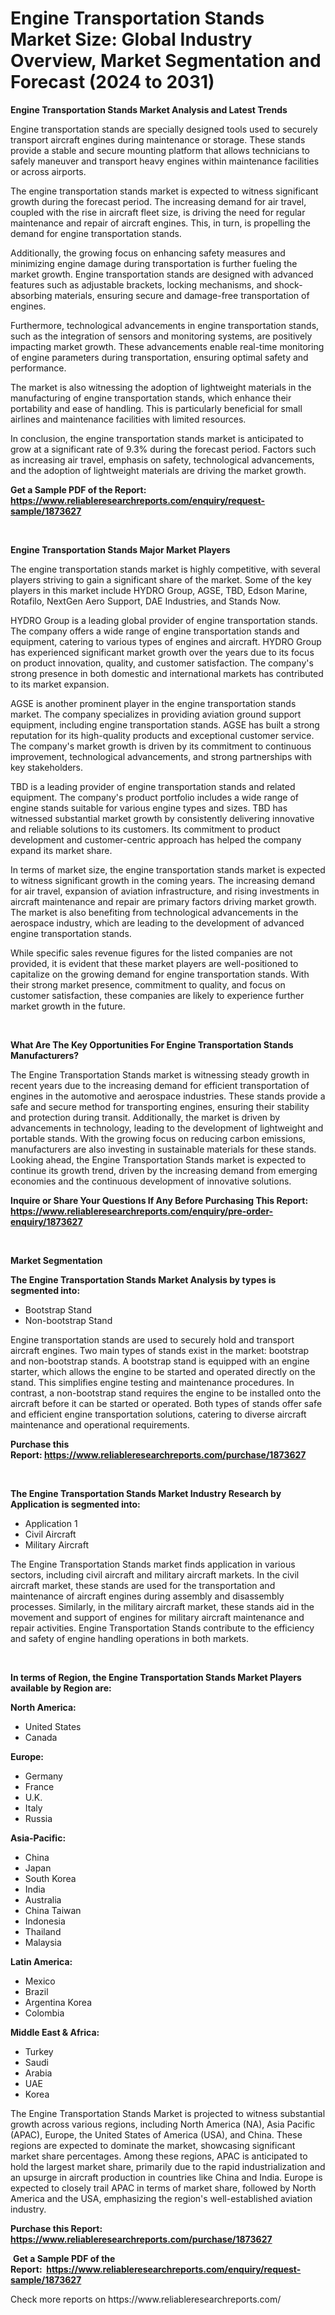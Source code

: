 <p><h1>Engine Transportation Stands Market Size: Global Industry Overview, Market Segmentation and Forecast (2024 to 2031)</h1></p><p><strong>Engine Transportation Stands Market Analysis and Latest Trends</strong></p>
<p><p>Engine transportation stands are specially designed tools used to securely transport aircraft engines during maintenance or storage. These stands provide a stable and secure mounting platform that allows technicians to safely maneuver and transport heavy engines within maintenance facilities or across airports.</p><p>The engine transportation stands market is expected to witness significant growth during the forecast period. The increasing demand for air travel, coupled with the rise in aircraft fleet size, is driving the need for regular maintenance and repair of aircraft engines. This, in turn, is propelling the demand for engine transportation stands.</p><p>Additionally, the growing focus on enhancing safety measures and minimizing engine damage during transportation is further fueling the market growth. Engine transportation stands are designed with advanced features such as adjustable brackets, locking mechanisms, and shock-absorbing materials, ensuring secure and damage-free transportation of engines.</p><p>Furthermore, technological advancements in engine transportation stands, such as the integration of sensors and monitoring systems, are positively impacting market growth. These advancements enable real-time monitoring of engine parameters during transportation, ensuring optimal safety and performance.</p><p>The market is also witnessing the adoption of lightweight materials in the manufacturing of engine transportation stands, which enhance their portability and ease of handling. This is particularly beneficial for small airlines and maintenance facilities with limited resources.</p><p>In conclusion, the engine transportation stands market is anticipated to grow at a significant rate of 9.3% during the forecast period. Factors such as increasing air travel, emphasis on safety, technological advancements, and the adoption of lightweight materials are driving the market growth.</p></p>
<p><strong>Get a Sample PDF of the Report:&nbsp; <a href="https://www.reliableresearchreports.com/enquiry/request-sample/1873627">https://www.reliableresearchreports.com/enquiry/request-sample/1873627</a></strong></p>
<p>&nbsp;</p>
<p><strong>Engine Transportation Stands Major Market Players</strong></p>
<p><p>The engine transportation stands market is highly competitive, with several players striving to gain a significant share of the market. Some of the key players in this market include HYDRO Group, AGSE, TBD, Edson Marine, Rotafilo, NextGen Aero Support, DAE Industries, and Stands Now. </p><p>HYDRO Group is a leading global provider of engine transportation stands. The company offers a wide range of engine transportation stands and equipment, catering to various types of engines and aircraft. HYDRO Group has experienced significant market growth over the years due to its focus on product innovation, quality, and customer satisfaction. The company's strong presence in both domestic and international markets has contributed to its market expansion.</p><p>AGSE is another prominent player in the engine transportation stands market. The company specializes in providing aviation ground support equipment, including engine transportation stands. AGSE has built a strong reputation for its high-quality products and exceptional customer service. The company's market growth is driven by its commitment to continuous improvement, technological advancements, and strong partnerships with key stakeholders.</p><p>TBD is a leading provider of engine transportation stands and related equipment. The company's product portfolio includes a wide range of engine stands suitable for various engine types and sizes. TBD has witnessed substantial market growth by consistently delivering innovative and reliable solutions to its customers. Its commitment to product development and customer-centric approach has helped the company expand its market share.</p><p>In terms of market size, the engine transportation stands market is expected to witness significant growth in the coming years. The increasing demand for air travel, expansion of aviation infrastructure, and rising investments in aircraft maintenance and repair are primary factors driving market growth. The market is also benefiting from technological advancements in the aerospace industry, which are leading to the development of advanced engine transportation stands.</p><p>While specific sales revenue figures for the listed companies are not provided, it is evident that these market players are well-positioned to capitalize on the growing demand for engine transportation stands. With their strong market presence, commitment to quality, and focus on customer satisfaction, these companies are likely to experience further market growth in the future.</p></p>
<p>&nbsp;</p>
<p><strong>What Are The Key Opportunities For Engine Transportation Stands Manufacturers?</strong></p>
<p><p>The Engine Transportation Stands market is witnessing steady growth in recent years due to the increasing demand for efficient transportation of engines in the automotive and aerospace industries. These stands provide a safe and secure method for transporting engines, ensuring their stability and protection during transit. Additionally, the market is driven by advancements in technology, leading to the development of lightweight and portable stands. With the growing focus on reducing carbon emissions, manufacturers are also investing in sustainable materials for these stands. Looking ahead, the Engine Transportation Stands market is expected to continue its growth trend, driven by the increasing demand from emerging economies and the continuous development of innovative solutions.</p></p>
<p><strong>Inquire or Share Your Questions If Any Before Purchasing This Report: <a href="https://www.reliableresearchreports.com/enquiry/pre-order-enquiry/1873627">https://www.reliableresearchreports.com/enquiry/pre-order-enquiry/1873627</a></strong></p>
<p>&nbsp;</p>
<p><strong>Market Segmentation</strong></p>
<p><strong>The Engine Transportation Stands Market Analysis by types is segmented into:</strong></p>
<p><ul><li>Bootstrap Stand</li><li>Non-bootstrap Stand</li></ul></p>
<p><p>Engine transportation stands are used to securely hold and transport aircraft engines. Two main types of stands exist in the market: bootstrap and non-bootstrap stands. A bootstrap stand is equipped with an engine starter, which allows the engine to be started and operated directly on the stand. This simplifies engine testing and maintenance procedures. In contrast, a non-bootstrap stand requires the engine to be installed onto the aircraft before it can be started or operated. Both types of stands offer safe and efficient engine transportation solutions, catering to diverse aircraft maintenance and operational requirements.</p></p>
<p><strong>Purchase this Report:&nbsp;<a href="https://www.reliableresearchreports.com/purchase/1873627">https://www.reliableresearchreports.com/purchase/1873627</a></strong></p>
<p>&nbsp;</p>
<p><strong>The Engine Transportation Stands Market Industry Research by Application is segmented into:</strong></p>
<p><ul><li>Application 1</li><li>Civil Aircraft</li><li>Military Aircraft</li></ul></p>
<p><p>The Engine Transportation Stands market finds application in various sectors, including civil aircraft and military aircraft markets. In the civil aircraft market, these stands are used for the transportation and maintenance of aircraft engines during assembly and disassembly processes. Similarly, in the military aircraft market, these stands aid in the movement and support of engines for military aircraft maintenance and repair activities. Engine Transportation Stands contribute to the efficiency and safety of engine handling operations in both markets.</p></p>
<p>&nbsp;</p>
<p><strong>In terms of Region, the Engine Transportation Stands Market Players available by Region are:</strong></p>
<p>
    <p> <strong> North America: </strong>
        <ul>
            <li>United States</li>
            <li>Canada</li>
        </ul>
        </p> 
    <p> <strong> Europe: </strong>
        <ul>
            <li>Germany</li>
            <li>France</li>
            <li>U.K.</li>
            <li>Italy</li>
            <li>Russia</li>
        </ul>
        </p> 
    <p> <strong> Asia-Pacific: </strong>
        <ul>
            <li>China</li>
            <li>Japan</li>
            <li>South Korea</li>
            <li>India</li>
            <li>Australia</li>
            <li>China Taiwan</li>
            <li>Indonesia</li>
            <li>Thailand</li>
            <li>Malaysia</li>
        </ul>
        </p> 
    <p> <strong> Latin America: </strong>
        <ul>
            <li>Mexico</li>
            <li>Brazil</li>
            <li>Argentina Korea</li>
            <li>Colombia</li>
        </ul>
        </p> 
    <p> <strong> Middle East & Africa: </strong>
        <ul>
            <li>Turkey</li>
            <li>Saudi</li>
            <li>Arabia</li>
            <li>UAE</li>
            <li>Korea</li>
        </ul>
    </p>
    </p>
<p><p>The Engine Transportation Stands Market is projected to witness substantial growth across various regions, including North America (NA), Asia Pacific (APAC), Europe, the United States of America (USA), and China. These regions are expected to dominate the market, showcasing significant market share percentages. Among these regions, APAC is anticipated to hold the largest market share, primarily due to the rapid industrialization and an upsurge in aircraft production in countries like China and India. Europe is expected to closely trail APAC in terms of market share, followed by North America and the USA, emphasizing the region's well-established aviation industry.</p></p>
<p><strong>Purchase this Report: <a href="https://www.reliableresearchreports.com/purchase/1873627">https://www.reliableresearchreports.com/purchase/1873627</a></strong></p>
<p>&nbsp;<strong>Get a Sample PDF of the Report:&nbsp;&nbsp;<a href="https://www.reliableresearchreports.com/enquiry/request-sample/1873627">https://www.reliableresearchreports.com/enquiry/request-sample/1873627</a></strong></p>
<p><strong></strong></p>
<p>Check more reports on https://www.reliableresearchreports.com/</p>